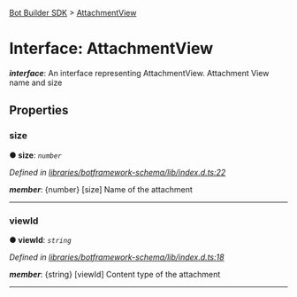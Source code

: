 [Bot Builder SDK](../README.md) > [AttachmentView](../interfaces/botbuilder.attachmentview.md)



# Interface: AttachmentView

*__interface__*: An interface representing AttachmentView. Attachment View name and size



## Properties
<a id="size"></a>

###  size

**●  size**:  *`number`* 

*Defined in [libraries/botframework-schema/lib/index.d.ts:22](https://github.com/Microsoft/botbuilder-js/blob/99f6a4a/libraries/botframework-schema/lib/index.d.ts#L22)*


*__member__*: {number} [size] Name of the attachment





___

<a id="viewid"></a>

###  viewId

**●  viewId**:  *`string`* 

*Defined in [libraries/botframework-schema/lib/index.d.ts:18](https://github.com/Microsoft/botbuilder-js/blob/99f6a4a/libraries/botframework-schema/lib/index.d.ts#L18)*


*__member__*: {string} [viewId] Content type of the attachment





___


